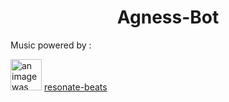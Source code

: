 
<h1 align='center'>Agness-Bot</h1>

Music powered by :


<img src='https://github.com/foo290/resonate-beats/blob/main/readme_imgs/resonate-beats-logo.png' width=50px, alt='an image was supposed to be here'>
<a href='https://github.com/foo290/resonate-beats'>resonate-beats</a>

